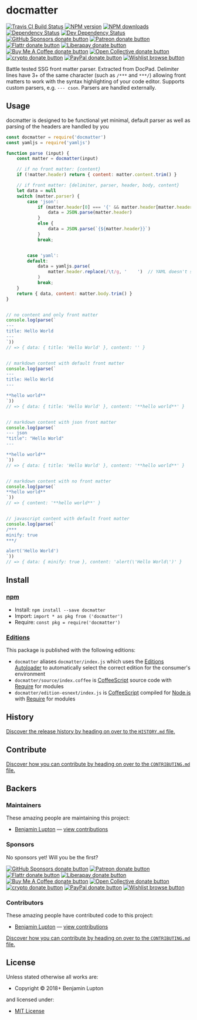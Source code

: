 <!-- TITLE/ -->

<h1>docmatter</h1>

<!-- /TITLE -->


<!-- BADGES/ -->

<span class="badge-travisci"><a href="http://travis-ci.com/bevry/docmatter" title="Check this project's build status on TravisCI"><img src="https://img.shields.io/travis/com/bevry/docmatter/master.svg" alt="Travis CI Build Status" /></a></span>
<span class="badge-npmversion"><a href="https://npmjs.org/package/docmatter" title="View this project on NPM"><img src="https://img.shields.io/npm/v/docmatter.svg" alt="NPM version" /></a></span>
<span class="badge-npmdownloads"><a href="https://npmjs.org/package/docmatter" title="View this project on NPM"><img src="https://img.shields.io/npm/dm/docmatter.svg" alt="NPM downloads" /></a></span>
<span class="badge-daviddm"><a href="https://david-dm.org/bevry/docmatter" title="View the status of this project's dependencies on DavidDM"><img src="https://img.shields.io/david/bevry/docmatter.svg" alt="Dependency Status" /></a></span>
<span class="badge-daviddmdev"><a href="https://david-dm.org/bevry/docmatter#info=devDependencies" title="View the status of this project's development dependencies on DavidDM"><img src="https://img.shields.io/david/dev/bevry/docmatter.svg" alt="Dev Dependency Status" /></a></span>
<br class="badge-separator" />
<span class="badge-githubsponsors"><a href="https://github.com/sponsors/balupton" title="Donate to this project using GitHub Sponsors"><img src="https://img.shields.io/badge/github-donate-yellow.svg" alt="GitHub Sponsors donate button" /></a></span>
<span class="badge-patreon"><a href="https://patreon.com/bevry" title="Donate to this project using Patreon"><img src="https://img.shields.io/badge/patreon-donate-yellow.svg" alt="Patreon donate button" /></a></span>
<span class="badge-flattr"><a href="https://flattr.com/profile/balupton" title="Donate to this project using Flattr"><img src="https://img.shields.io/badge/flattr-donate-yellow.svg" alt="Flattr donate button" /></a></span>
<span class="badge-liberapay"><a href="https://liberapay.com/bevry" title="Donate to this project using Liberapay"><img src="https://img.shields.io/badge/liberapay-donate-yellow.svg" alt="Liberapay donate button" /></a></span>
<span class="badge-buymeacoffee"><a href="https://buymeacoffee.com/balupton" title="Donate to this project using Buy Me A Coffee"><img src="https://img.shields.io/badge/buy%20me%20a%20coffee-donate-yellow.svg" alt="Buy Me A Coffee donate button" /></a></span>
<span class="badge-opencollective"><a href="https://opencollective.com/bevry" title="Donate to this project using Open Collective"><img src="https://img.shields.io/badge/open%20collective-donate-yellow.svg" alt="Open Collective donate button" /></a></span>
<span class="badge-crypto"><a href="https://bevry.me/crypto" title="Donate to this project using Cryptocurrency"><img src="https://img.shields.io/badge/crypto-donate-yellow.svg" alt="crypto donate button" /></a></span>
<span class="badge-paypal"><a href="https://bevry.me/paypal" title="Donate to this project using Paypal"><img src="https://img.shields.io/badge/paypal-donate-yellow.svg" alt="PayPal donate button" /></a></span>
<span class="badge-wishlist"><a href="https://bevry.me/wishlist" title="Buy an item on our wishlist for us"><img src="https://img.shields.io/badge/wishlist-donate-yellow.svg" alt="Wishlist browse button" /></a></span>

<!-- /BADGES -->


<!-- DESCRIPTION/ -->

Battle tested SSG front matter parser. Extracted from DocPad. Delimiter lines have 3+ of the same character (such as `/***` and `***/`) allowing front matters to work with the syntax highlighting of your code editor. Supports custom parsers, e.g. `--- cson`. Parsers are handled externally.

<!-- /DESCRIPTION -->


## Usage

docmatter is designed to be functional yet minimal, default parser as well as parsing of the headers are handled by you

``` js
const docmatter = require('docmatter')
const yamljs = require('yamljs')

function parse (input) {
    const matter = docmatter(input)

    // if no front matter: {content}
    if (!matter.header) return { content: matter.content.trim() }

    // if front matter: {delimiter, parser, header, body, content}
    let data = null
    switch (matter.parser) {
        case 'json':
            if (matter.header[0] === '{' && matter.header[matter.header.length - 1] === '}') {
                data = JSON.parse(matter.header)
            }
            else {
                data = JSON.parse(`{${matter.header}}`)
            }
            break;


        case 'yaml':
        default:
            data = yamljs.parse(
                matter.header.replace(/\t/g, '    ')  // YAML doesn't support tabs that well
            )
            break;
    }
    return { data, content: matter.body.trim() }
}


// no content and only front matter
console.log(parse(`
---
title: Hello World
---
`))
// => { data: { title: 'Hello World' }, content: '' }


// markdown content with default front matter
console.log(parse(`
---
title: Hello World
---

**hello world**
`))
// => { data: { title: 'Hello World' }, content: '**hello world**' }


// markdown content with json front matter
console.log(parse(`
--- json
"title": "Hello World"
---

**hello world**
`))
// => { data: { title: 'Hello World' }, content: '**hello world**' }


// markdown content with no front matter
console.log(parse(`
**hello world**
`))
// => { content: '**hello world**' }


// javascript content with default front matter
console.log(parse(`
/***
minify: true
***/

alert('Hello World')
`))
// => { data: { minify: true }, content: 'alert(\'Hello World\')' }
```







<!-- INSTALL/ -->

<h2>Install</h2>

<a href="https://npmjs.com" title="npm is a package manager for javascript"><h3>npm</h3></a>
<ul>
<li>Install: <code>npm install --save docmatter</code></li>
<li>Import: <code>import * as pkg from ('docmatter')</code></li>
<li>Require: <code>const pkg = require('docmatter')</code></li>
</ul>

<h3><a href="https://editions.bevry.me" title="Editions are the best way to produce and consume packages you care about.">Editions</a></h3>

<p>This package is published with the following editions:</p>

<ul><li><code>docmatter</code> aliases <code>docmatter/index.js</code> which uses the <a href="https://github.com/bevry/editions" title="You can use the Editions Autoloader to autoload the appropriate edition for your consumers environment">Editions Autoloader</a> to automatically select the correct edition for the consumer's environment</li>
<li><code>docmatter/source/index.coffee</code> is <a href="https://coffeescript.org" title="CoffeeScript is a little language that compiles into JavaScript">CoffeeScript</a> source code with <a href="https://nodejs.org/dist/latest-v5.x/docs/api/modules.html" title="Node/CJS Modules">Require</a> for modules</li>
<li><code>docmatter/edition-esnext/index.js</code> is <a href="https://coffeescript.org" title="CoffeeScript is a little language that compiles into JavaScript">CoffeeScript</a> compiled for <a href="https://nodejs.org" title="Node.js is a JavaScript runtime built on Chrome's V8 JavaScript engine">Node.js</a> with <a href="https://nodejs.org/dist/latest-v5.x/docs/api/modules.html" title="Node/CJS Modules">Require</a> for modules</li></ul>

<!-- /INSTALL -->


<!-- HISTORY/ -->

<h2>History</h2>

<a href="https://github.com/bevry/docmatter/blob/master/HISTORY.md#files">Discover the release history by heading on over to the <code>HISTORY.md</code> file.</a>

<!-- /HISTORY -->


<!-- CONTRIBUTE/ -->

<h2>Contribute</h2>

<a href="https://github.com/bevry/docmatter/blob/master/CONTRIBUTING.md#files">Discover how you can contribute by heading on over to the <code>CONTRIBUTING.md</code> file.</a>

<!-- /CONTRIBUTE -->


<!-- BACKERS/ -->

<h2>Backers</h2>

<h3>Maintainers</h3>

These amazing people are maintaining this project:

<ul><li><a href="https://github.com/balupton">Benjamin Lupton</a> — <a href="https://github.com/bevry/docmatter/commits?author=balupton" title="View the GitHub contributions of Benjamin Lupton on repository bevry/docmatter">view contributions</a></li></ul>

<h3>Sponsors</h3>

No sponsors yet! Will you be the first?

<span class="badge-githubsponsors"><a href="https://github.com/sponsors/balupton" title="Donate to this project using GitHub Sponsors"><img src="https://img.shields.io/badge/github-donate-yellow.svg" alt="GitHub Sponsors donate button" /></a></span>
<span class="badge-patreon"><a href="https://patreon.com/bevry" title="Donate to this project using Patreon"><img src="https://img.shields.io/badge/patreon-donate-yellow.svg" alt="Patreon donate button" /></a></span>
<span class="badge-flattr"><a href="https://flattr.com/profile/balupton" title="Donate to this project using Flattr"><img src="https://img.shields.io/badge/flattr-donate-yellow.svg" alt="Flattr donate button" /></a></span>
<span class="badge-liberapay"><a href="https://liberapay.com/bevry" title="Donate to this project using Liberapay"><img src="https://img.shields.io/badge/liberapay-donate-yellow.svg" alt="Liberapay donate button" /></a></span>
<span class="badge-buymeacoffee"><a href="https://buymeacoffee.com/balupton" title="Donate to this project using Buy Me A Coffee"><img src="https://img.shields.io/badge/buy%20me%20a%20coffee-donate-yellow.svg" alt="Buy Me A Coffee donate button" /></a></span>
<span class="badge-opencollective"><a href="https://opencollective.com/bevry" title="Donate to this project using Open Collective"><img src="https://img.shields.io/badge/open%20collective-donate-yellow.svg" alt="Open Collective donate button" /></a></span>
<span class="badge-crypto"><a href="https://bevry.me/crypto" title="Donate to this project using Cryptocurrency"><img src="https://img.shields.io/badge/crypto-donate-yellow.svg" alt="crypto donate button" /></a></span>
<span class="badge-paypal"><a href="https://bevry.me/paypal" title="Donate to this project using Paypal"><img src="https://img.shields.io/badge/paypal-donate-yellow.svg" alt="PayPal donate button" /></a></span>
<span class="badge-wishlist"><a href="https://bevry.me/wishlist" title="Buy an item on our wishlist for us"><img src="https://img.shields.io/badge/wishlist-donate-yellow.svg" alt="Wishlist browse button" /></a></span>

<h3>Contributors</h3>

These amazing people have contributed code to this project:

<ul><li><a href="https://github.com/balupton">Benjamin Lupton</a> — <a href="https://github.com/bevry/docmatter/commits?author=balupton" title="View the GitHub contributions of Benjamin Lupton on repository bevry/docmatter">view contributions</a></li></ul>

<a href="https://github.com/bevry/docmatter/blob/master/CONTRIBUTING.md#files">Discover how you can contribute by heading on over to the <code>CONTRIBUTING.md</code> file.</a>

<!-- /BACKERS -->


<!-- LICENSE/ -->

<h2>License</h2>

Unless stated otherwise all works are:

<ul><li>Copyright &copy; 2018+ Benjamin Lupton</li></ul>

and licensed under:

<ul><li><a href="http://spdx.org/licenses/MIT.html">MIT License</a></li></ul>

<!-- /LICENSE -->
